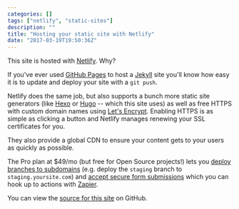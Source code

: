 ```yaml
---
categories: []
tags: ["netlify", "static-sites"]
description: ""
title: "Hosting your static site with Netlify"
date: "2017-03-19T19:50:36Z"
---
```


This site is hosted with [Netlify](http://netlify.com). Why?

If you've ever used [GitHub Pages](https://pages.github.com) to host a [Jekyll](http://jekyllrb.com) site you'll know how easy it is to update and deploy your site with a `git push`.

Netlify does the same job, but also supports a bunch more static site generators (like [Hexo](https://hexo.io) or [Hugo](https://gohugo.io) -- which this site uses) as well as free HTTPS with custom domain names using [Let's Encrypt](https://letsencrypt.org). 
Enabling HTTPS is as simple as clicking a button and Netlify manages renewing your SSL certificates for you.

They also provide a global CDN to ensure your content gets to your users as quickly as possible.

The Pro plan at $49/mo (but free for Open Source projects!) lets you [deploy branches to subdomains](https://www.netlify.com/docs/continuous-deployment/#branch-deploys) (e.g. deploy the `staging` branch to `staging.yoursite.com`) and [accept secure form submissions](https://www.netlify.com/docs/form-handling/) which you can hook up to actions with [Zapier](https://zapier.com).

You can view the [source for this site](https://github.com/josephearl/website) on GitHub.
